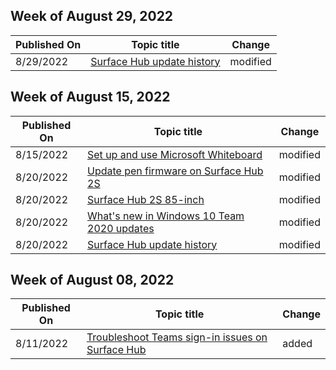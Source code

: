 <!-- This file is generated automatically each week. Changes made to this file will be overwritten.-->



## Week of August 29, 2022


| Published On |Topic title | Change |
|------|------------|--------|
| 8/29/2022 | [Surface Hub update history](/surface-hub/surface-hub-update-history) | modified |


## Week of August 15, 2022


| Published On |Topic title | Change |
|------|------------|--------|
| 8/15/2022 | [Set up and use Microsoft Whiteboard](/surface-hub/whiteboard-collaboration) | modified |
| 8/20/2022 | [Update pen firmware on Surface Hub 2S](/surface-hub/surface-hub-2s-pen-firmware) | modified |
| 8/20/2022 | [Surface Hub 2S 85-inch](/surface-hub/surface-hub-2s-85) | modified |
| 8/20/2022 | [What's new in Windows 10 Team 2020 updates](/surface-hub/surface-hub-2020-update-whats-new) | modified |
| 8/20/2022 | [Surface Hub update history](/surface-hub/surface-hub-update-history) | modified |


## Week of August 08, 2022


| Published On |Topic title | Change |
|------|------------|--------|
| 8/11/2022 | [Troubleshoot Teams sign-in issues on Surface Hub](/surface-hub/troubleshoot-teams-sign-in-surface-hub) | added |
